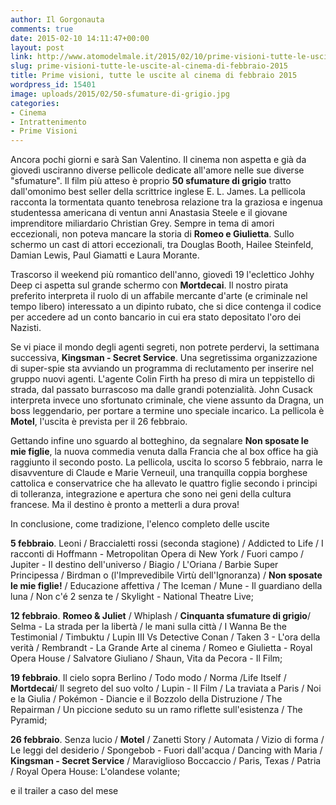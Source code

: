 ```yaml
---
author: Il Gorgonauta
comments: true
date: 2015-02-10 14:11:47+00:00
layout: post
link: http://www.atomodelmale.it/2015/02/10/prime-visioni-tutte-le-uscite-al-cinema-di-febbraio-2015/
slug: prime-visioni-tutte-le-uscite-al-cinema-di-febbraio-2015
title: Prime visioni, tutte le uscite al cinema di febbraio 2015
wordpress_id: 15401
image: uploads/2015/02/50-sfumature-di-grigio.jpg
categories:
- Cinema
- Intrattenimento
- Prime Visioni
---
```


Ancora pochi giorni e sarà San Valentino. Il cinema non aspetta e già da giovedì usciranno diverse pellicole dedicate all'amore nelle sue diverse "sfumature". Il film più atteso è proprio **50 sfumature di grigio** tratto dall'omonimo best seller della scrittrice inglese E. L. James. La pellicola racconta la tormentata quanto tenebrosa relazione tra la graziosa e ingenua studentessa americana di ventun anni Anastasia Steele e il giovane imprenditore miliardario Christian Grey. Sempre in tema di amori eccezionali, non poteva mancare la storia di **Romeo e Giulietta**. Sullo schermo un cast di attori eccezionali, tra Douglas Booth, Hailee Steinfeld, Damian Lewis, Paul Giamatti e Laura Morante.

Trascorso il weekend più romantico dell'anno, giovedì 19 l'eclettico Johhy Deep ci aspetta sul grande schermo con **Mortdecai**. Il nostro pirata preferito interpreta il ruolo di un affabile mercante d'arte (e criminale nel tempo libero) interessato a un dipinto rubato, che si dice contenga il codice per accedere ad un conto bancario in cui era stato depositato l'oro dei Nazisti.

Se vi piace il mondo degli agenti segreti, non potrete perdervi, la settimana successiva, **Kingsman - Secret Service**. Una segretissima organizzazione di super-spie sta avviando un programma di reclutamento per inserire nel gruppo nuovi agenti. L'agente Colin Firth ha preso di mira un teppistello di strada, dal passato burrascoso ma dalle grandi potenzialità. John Cusack interpreta invece uno sfortunato criminale, che viene assunto da Dragna, un boss leggendario, per portare a termine uno speciale incarico. La pellicola è **Motel**, l'uscita è prevista per il 26 febbraio.

Gettando infine uno sguardo al botteghino, da segnalare **Non sposate le mie figlie**, la nuova commedia venuta dalla Francia che al box office ha già raggiunto il secondo posto. La pellicola, uscita lo scorso 5 febbraio, narra le disavventure di Claude e Marie Verneuil, una tranquilla coppia borghese cattolica e conservatrice che ha allevato le quattro figlie secondo i principi di tolleranza, integrazione e apertura che sono nei geni della cultura francese. Ma il destino è pronto a metterli a dura prova!

In conclusione, come tradizione, l'elenco completo delle uscite

**5 febbraio**. Leoni / Braccialetti rossi (seconda stagione) / Addicted to Life / I racconti di Hoffmann - Metropolitan Opera di New York / Fuori campo / Jupiter - Il destino dell'universo / Biagio / L'Oriana / Barbie Super Principessa / Birdman o (l'Imprevedibile Virtù dell'Ignoranza) / **Non sposate le mie figlie!** / Educazione affettiva / The Iceman / Mune - Il guardiano della luna / Non c'é 2 senza te / Skylight - National Theatre Live;

**12 febbraio**. **Romeo & Juliet** / Whiplash / **Cinquanta sfumature di grigio**/ Selma - La strada per la libertà / le mani sulla città / I Wanna Be the Testimonial / Timbuktu / Lupin III Vs Detective Conan / Taken 3 - L'ora della verità / Rembrandt - La Grande Arte al cinema / Romeo e Giulietta - Royal Opera House / Salvatore Giuliano / Shaun, Vita da Pecora - Il Film;

**19 febbraio**. Il cielo sopra Berlino / Todo modo / Norma /Life Itself / **Mortdecai**/ Il segreto del suo volto / Lupin - Il Film / La traviata a Paris / Noi e la Giulia / Pokémon - Diancie e il Bozzolo della Distruzione / The Repairman / Un piccione seduto su un ramo riflette sull'esistenza / The Pyramid;

**26 febbraio**. Senza lucio / **Motel** / Zanetti Story / Automata / Vizio di forma / Le leggi del desiderio / Spongebob - Fuori dall'acqua / Dancing with Maria / **Kingsman - Secret Service** / Maraviglioso Boccaccio / Paris, Texas / Patria / Royal Opera House: L'olandese volante;

e il trailer a caso del mese


